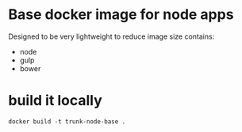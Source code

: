 # Base docker image for node apps
Designed to be very lightweight to reduce image size
contains:
- node
- gulp
- bower

# build it locally 
```
docker build -t trunk-node-base .
```

